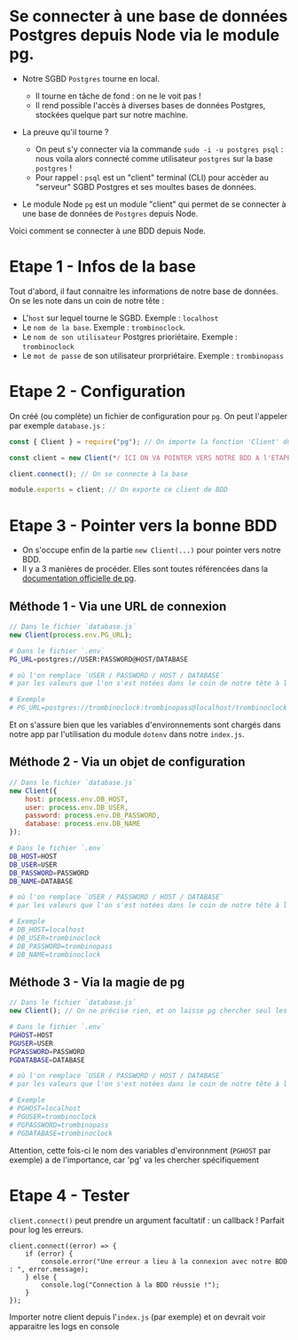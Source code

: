 # Se connecter à une base de données Postgres depuis Node via le module pg. 

- Notre SGBD `Postgres` tourne en local. 
	- Il tourne en tâche de fond : on ne le voit pas !
	- Il rend possible l'accès à diverses bases de données Postgres, stockées quelque part sur notre machine.

- La preuve qu'il tourne ? 
	- On peut s'y connecter via la commande `sudo -i -u postgres psql` : nous voila alors connecté comme utilisateur `postgres` sur la base `postgres` !
	- Pour rappel : `psql` est un "client" terminal (CLI) pour accèder au "serveur" SGBD Postgres et ses moultes bases de données.

- Le module Node `pg` est un module "client" qui permet de se connecter à une base de données de `Postgres` depuis Node. 

Voici comment se connecter à une BDD depuis Node.


# Etape 1 - Infos de la base

Tout d'abord, il faut connaitre les informations de notre base de données. On se les note dans un coin de notre tête :

- L'`host` sur lequel tourne le SGBD. Exemple : `localhost`
- Le `nom de la base`. Exemple : `trombinoclock`.
- Le `nom de son utilisateur` Postgres prioriétaire. Exemple : `trombinoclock`
- Le `mot de passe` de son utilisateur prorpriétaire. Exemple : `trombinopass`


# Etape 2 - Configuration

On créé (ou complète) un fichier de configuration pour `pg`. On peut l'appeler par exemple `database.js` :


```js
const { Client } = require("pg"); // On importe la fonction 'Client' du module pg

const client = new Client(*/ ICI ON VA POINTER VERS NOTRE BDD A l'ETAPE 3 /*); // On définit un client qui pointe vers notre BDD

client.connect(); // On se connecte à la base

module.exports = client; // On exporte ce client de BDD
```

# Etape 3 - Pointer vers la bonne BDD

* On s'occupe enfin de la partie `new Client(...)` pour pointer vers notre BDD.
* Il y a 3 manières de procéder. Elles sont toutes référencées dans la [documentation officielle de pg](https://node-postgres.com/features/connecting).


## Méthode 1 - Via une URL de connexion


```js
// Dans le fichier `database.js`
new Client(process.env.PG_URL);
```

```bash
# Dans le fichier `.env`
PG_URL=postgres://USER:PASSWORD@HOST/DATABASE

# où l'on remplace `USER / PASSWORD / HOST / DATABASE`
# par les valeurs que l'on s'est notées dans le coin de notre tête à l'étape 1 ! 

# Exemple
# PG_URL=postgres://trombinoclock:trombinopass@localhost/trombinoclock
```

Et on s'assure bien que les variables d'environnements sont chargés dans notre app par l'utilisation du module `dotenv` dans notre `index.js`. 


## Méthode 2 - Via un objet de configuration

```js
// Dans le fichier `database.js`
new Client({
	host: process.env.DB_HOST,
	user: process.env.DB_USER,
	password: process.env.DB_PASSWORD,
	database: process.env.DB_NAME
});
```

```bash
# Dans le fichier `.env`
DB_HOST=HOST
DB_USER=USER
DB_PASSWORD=PASSWORD
DB_NAME=DATABASE

# où l'on remplace `USER / PASSWORD / HOST / DATABASE`
# par les valeurs que l'on s'est notées dans le coin de notre tête à l'étape 1 ! 

# Exemple
# DB_HOST=localhost
# DB_USER=trombinoclock
# DB_PASSWORD=trombinopass
# DB_NAME=trombinoclock
```

## Méthode 3 - Via la magie de pg

```js
// Dans le fichier `database.js`
new Client(); // On ne précise rien, et on laisse pg chercher seul les variables d'environment
```

```bash
# Dans le fichier `.env`
PGHOST=HOST
PGUSER=USER
PGPASSWORD=PASSWORD
PGDATABASE=DATABASE

# où l'on remplace `USER / PASSWORD / HOST / DATABASE`
# par les valeurs que l'on s'est notées dans le coin de notre tête à l'étape 1 ! 

# Exemple
# PGHOST=localhost
# PGUSER=trombinoclock
# PGPASSWORD=trombinopass
# PGDATABASE=trombinoclock
```

Attention, cette fois-ci le nom des variables d'environnment (`PGHOST` par exemple) a de l'importance, car 'pg' va les chercher spécifiquement


# Etape 4 - Tester

`client.connect()` peut prendre un argument facultatif : un callback ! Parfait pour log les erreurs. 


```
client.connect((error) => {
	if (error) {
		console.error("Une erreur a lieu à la connexion avec notre BDD : ", error.message);
	} else {
		console.log("Connection à la BDD réussie !");
	}
});
```

Importer notre client depuis l'`index.js` (par exemple) et on devrait voir apparaitre les logs en console
